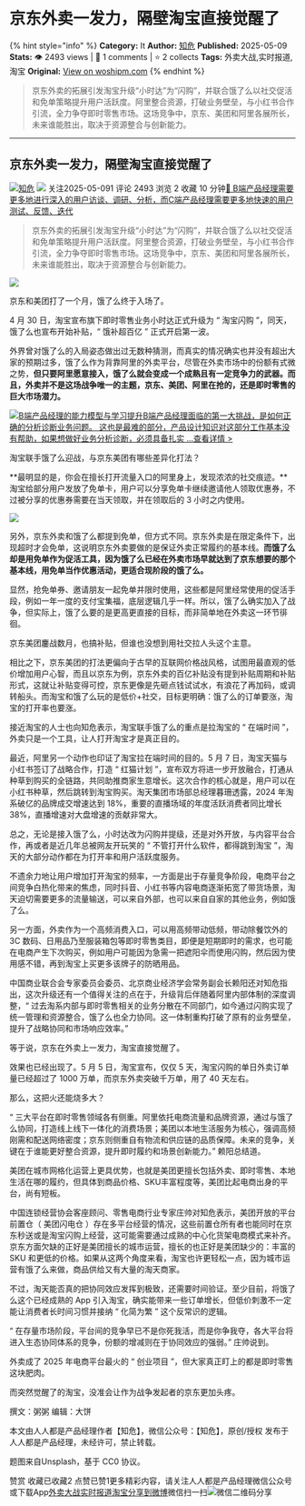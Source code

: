 # 京东外卖一发力，隔壁淘宝直接觉醒了
{% hint style="info" %}
**Category:** It
**Author:** [知危](https://www.woshipm.com/u/1506922)
**Published:** 2025-05-09  
**Stats:** 👁️ 2493 views | 💬 1 comments | ⭐ 2 collects
**Tags:** 外卖大战,实时报道,淘宝
**Original:** [View on woshipm.com](https://www.woshipm.com/it/6214659.html)
{% endhint %}
> 京东外卖的拓展引发淘宝升级“小时达”为“闪购”，并联合饿了么以社交促活和免单策略提升用户活跃度。阿里整合资源，打破业务壁垒，与小红书合作引流，全力争夺即时零售市场。这场竞争中，京东、美团和阿里各展所长，未来谁能胜出，取决于资源整合与创新能力。

---

## 京东外卖一发力，隔壁淘宝直接觉醒了

[![](https://static.woshipm.com/view/woshipm_api_def_20230322155724_8995.jpg?imageView2/1/w/72/h/72/q/100)](https://www.woshipm.com/u/1506922)[知危](https://www.woshipm.com/u/1506922) ![](https://static.woshipm.com/tag/1122_1@2x.png) 关注2025-05-091 评论 2493 浏览 2 收藏 10 分钟[🔗 B端产品经理需要更多地进行深入的用户访谈、调研、分析，而C端产品经理需要更多地快速的用户测试、反馈、迭代](https://ke.qidianla.com/courses/bcpm)

> 京东外卖的拓展引发淘宝升级“小时达”为“闪购”，并联合饿了么以社交促活和免单策略提升用户活跃度。阿里整合资源，打破业务壁垒，与小红书合作引流，全力争夺即时零售市场。这场竞争中，京东、美团和阿里各展所长，未来谁能胜出，取决于资源整合与创新能力。

![](https://image.woshipm.com/2025/03/14/70894660-00cc-11f0-885f-00163e09d72f.png)

京东和美团打了一个月，饿了么终于入场了。

4 月 30 日，淘宝宣布旗下即时零售业务小时达正式升级为 “ 淘宝闪购 ”，同天，饿了么也宣布开始补贴，“ 饿补超百亿 ” 正式开启第一波。

外界曾对饿了么的入局姿态做出过无数种猜测，而真实的情况确实也并没有超出大家的预期过多，饿了么作为背靠阿里的外卖平台，尽管在外卖市场中的份额有式微之势，**但只要阿里愿意接入，饿了么就会变成一个成熟且有一定竞争力的武器。而且，外卖并不是这场战争唯一的主题，京东、美团、阿里在抢的，还是即时零售的巨大市场潜力。**

[![](https://image.woshipm.com/2023/08/02/1554eea8-30e3-11ee-88e7-00163e0b5ff3.png)B端产品经理的能力模型与学习提升B端产品经理面临的第一大挑战，是如何正确的分析诊断业务问题。 这也是最难的部分，产品设计知识对这部分工作基本没有帮助，如果想做好业务分析诊断，必须具备扎实 ...查看详情 >](https://ke.qidianla.com/courses/bcpm)

淘宝联手饿了么迎战，与京东美团有哪些差异化打法？

**最明显的是，你会在擅长打开流量入口的阿里身上，发现浓浓的社交痕迹。**淘宝给部分用户发放了免单卡，用户可以分享免单卡继续邀请他人领取优惠券，不过被分享的优惠券需要在当天领取，并在领取后的 3 小时之内使用。

![](https://image.woshipm.com/2025/05/08/b1cbe6c8-2bf6-11f0-8a1c-00163e09d72f.jpg)

另外，京东外卖和饿了么都提到免单，但方式不同。京东外卖是在限定条件下，出现超时才会免单，这说明京东外卖要做的是保证外卖正常履约的基本线。**而饿了么却是用免单作为促活工具，因为饿了么已经在外卖市场早就达到了京东想要的那个基本线，用免单当作优惠活动，更适合现阶段的饿了么。**

显然，抢免单券、邀请朋友一起免单并限时使用，这些都是阿里经常使用的促活手段，例如一年一度的支付宝集福，底层逻辑几乎一样。所以，饿了么确实加入了战争，但实际上，饿了么要的是更高更直接的目标，而非简单地在外卖这一环节徘徊。

京东美团鏖战数月，也搞补贴，但谁也没想到用社交拉人头这个主意。

相比之下，京东美团的打法更偏向于古早的互联网价格战风格，试图用最直观的低价增加用户心智，而且以京东为例，京东外卖的百亿补贴没有提到补贴周期和补贴形式，这就让补贴变得可控，京东更像是先砸点钱试试水，有浪花了再加码，或调转船头。而淘宝和饿了么玩的是低价+社交，目标更明确：饿了么的订单要涨，淘宝的打开率也要涨。

接近淘宝的人士也向知危表示，淘宝联手饿了么的重点是拉淘宝的 “ 在端时间 ”，外卖只是一个工具，让人打开淘宝才是真正目的。

最近，阿里另一个动作也印证了淘宝拉在端时间的目的。5 月 7 日，淘宝天猫与小红书签订了战略合作，打造 “ 红猫计划 ”，宣布双方将进一步开放融合，打通从种草到购买的全链路，共同助推商家生意增长。这次合作的核心就是，用户可以在小红书种草，然后跳转到淘宝购买。淘天集团市场部总经理暮珊透露，2024 年淘系破亿的品牌成交增速达到 18%，重要的直播场域的年度活跃消费者同比增长 38%，直播增速对大盘增速的贡献非常大。

总之，无论是接入饿了么，小时达改为闪购并提级，还是对外开放，与内容平台合作，再或者是近几年总被网友开玩笑的 “ 不管打开什么软件，都得跳到淘宝 ”，淘天的大部分动作都在为打开率和用户活跃度服务。

不遗余力地让用户增加打开淘宝的频率，一方面是出于存量竞争阶段，电商平台之间竞争白热化带来的焦虑，同时抖音、小红书等内容电商逐渐拓宽了带货场景，淘天迫切需要更多的流量输送，可以来自外部，也可以来自自家的其他业务，例如饿了么。

另一方面，外卖作为一个高频消费入口，可以用高频带动低频，带动除餐饮外的 3C 数码、日用品乃至服装箱包等即时零售类目，即便是短期即时的需求，也可能在电商产生下次购买，例如用户可能因为急需一把遮阳伞而使用闪购，然后因为使用感不错，再到淘宝上买更多该牌子的防晒用品。

中国商业联合会专家委员会委员、北京商业经济学会常务副会长赖阳还对知危指出，这次升级还有一个值得关注的点在于，升级背后伴随着阿里内部体制的深度调整，“ 过去淘系内部与即时零售相关的业务分散在不同部门，如今通过闪购实现了统一管理和资源整合，饿了么也全力协同。这一体制重构打破了原有的业务壁垒，提升了战略协同和市场响应效率。”

等于说，京东在外卖上一发力，淘宝直接觉醒了。

效果也已经出现了。5 月 5 日，淘宝宣布，仅仅 5 天，淘宝闪购的单日外卖订单量已经超过了 1000 万单，而京东外卖突破千万单，用了 40 天左右。

那么，这把火还能烧多大？

“ 三大平台在即时零售领域各有侧重。阿里依托电商流量和品牌资源，通过与饿了么协同，打造线上线下一体化的消费场景；美团以本地生活服务为核心，强调高频刚需和配送网络密度；京东则侧重自有物流和供应链的品质保障。未来的竞争，关键在于谁能更好整合资源，提升即时履约和场景创新能力。” 赖阳总结道。

美团在城市网格化运营上更具优势，也就是美团更擅长包括外卖、即时零售、本地生活在哪的履约，但具体到商品价格、SKU丰富程度等，美团比起电商出身的平台，尚有短板。

中国连锁经营协会客座顾问、零售电商行业专家庄帅对知危表示，美团开放的平台前置仓（ 美团闪电仓 ）存在多平台经营的情况，这些前置仓所有者也能同时在京东秒送或是淘宝闪购上经营，这可能需要通过成熟的中心化货架电商模式来补齐。京东方面欠缺的正好是美团擅长的城市运营，擅长的也正好是美团缺少的：丰富的 SKU 和更低的价格。如果从这两个角度来看，淘宝也许更轻松一点，因为城市运营有饿了么来做，商品供给又有大量的淘天商家。

不过，淘天能否真的把协同效应发挥到极致，还需要时间验证。至少目前，将饿了么这个已经成熟的 App 引入淘宝，确实能带来一些订单增长，但低价刺激不一定能让消费者长时间习惯并接纳 “ 化简为繁 ” 这个反常识的逻辑。

“ 在存量市场阶段，平台间的竞争早已不是你死我活，而是你争我夺，各大平台将进入生态协同体系的竞争，份额的增减则在于协同效应的强弱。” 庄帅说到。

外卖成了 2025 年电商平台最火的 “ 创业项目 ”，但大家真正盯上的都是即时零售这块肥肉。

而突然觉醒了的淘宝，没准会让作为战争发起者的京东更加头疼。

撰文：粥粥 编辑：大饼

本文由人人都是产品经理作者【知危】，微信公众号：【知危】，原创/授权 发布于人人都是产品经理，未经许可，禁止转载。

题图来自Unsplash，基于 CC0 协议。

赞赏 收藏已收藏2 点赞已赞1更多精彩内容，请关注人人都是产品经理微信公众号或下载App[外卖大战](https://www.woshipm.com/tag/%e5%a4%96%e5%8d%96%e5%a4%a7%e6%88%98)[实时报道](https://www.woshipm.com/tag/%e5%ae%9e%e6%97%b6%e6%8a%a5%e9%81%93)[淘宝](https://www.woshipm.com/tag/%e6%b7%98%e5%ae%9d)[分享到微博](https://service.weibo.com/share/share.php?appkey=2775287854&title=京东外卖一发力，隔壁淘宝直接觉醒了&url=https://www.woshipm.com/it/6214659.html&pic=https://image.woshipm.com/2025/03/14/70894660-00cc-11f0-885f-00163e09d72f.png)微信扫一扫![微信二维码](https://api.pwmqr.com/qrcode/create/?url=https://www.woshipm.com/it/6214659.html)分享